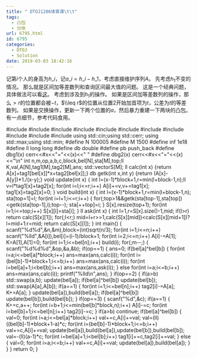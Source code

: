 ```yaml
---
title: " DTOJ1286体育课\t\t"
tags:
  - 凸包
  - 分块
url: 6795.html
id: 6795
categories:
  - DTOJ
  - Solution
date: 2019-03-03 18:42:16
---
```


记第$i$个人的身高为$h\_i$，记$a\_i=h\_i-h\_1$，考虑直接维护序列$A$。 先考虑$h_1$不变的情况。 那么就是区间加等差数列和查询区间最大值的问题。 这是一个经典问题，具体做法可以看[这](http://www.dtenomde.com/author=jiangyutong/article=6792/)。 考虑到涉及到$h_1$的操作。 如果是区间加等差数列的操作，那么$>r$的位置都会被$-t$，$\\leq r$的位置从位置$2$开始加首项为$t$，公差为$t$的等差数列。 如果是交换操作，更新一下两个位置的$a$，然后暴力重建一下两块的凸包。 有一点细节，参考代码食用。

#include<iostream>
#include<cstdio>
#include<cstdlib>
#include<cmath>
#include<cstring>
#include<string>
#include<algorithm>
#include<queue>
#include<vector>
#include<set>
#include<map>
using std::cin;using std::cerr;
using std::max;using std::min;
#define N 100005
#define M 1500
#define inf 1e18
#define ll long long
#define db double
#define pb push_back
#define dbg1(x) cerr<<#x<<"="<<(x)<<" "
#define dbg2(x) cerr<<#x<<"="<<(x)<<"\\n"
int n,m,op,a,b,c,block,bel\[N\],sta\[M\],top;ll K,val,A\[N\],tag1\[M\],tag2\[M\],ans;
std::vector<int>S\[M\];
ll calc(int x) {return A\[x\]+tag1\[bel\[x\]\]*x+tag2\[bel\[x\]\];}
db getk(int x,int y) {return (A\[x\]-A\[y\])*1./(x-y);}
void update(int x)
{
	int l=(x-1)\*block+1,r=min(l+block-1,n);ll v=l\*tag1\[x\]+tag2\[x\]; 
	for(int i=l;i<=r;i++) A\[i\]+=v,v+=tag1\[x\];
	tag1\[x\]=tag2\[x\]=0;
}
void build(int x)
{
	int l=(x-1)*block+1,r=min(l+block-1,n);
	sta\[top=1\]=l;
	for(int i=l+1;i<=r;i++)
	{
		for(;top>1&&getk(sta\[top-1\],sta\[top\])<getk(sta\[top-1\],i);top--);
		sta\[++top\]=i;
	}
	S\[x\].resize(top+1);
	for(int i=1;i<=top;i++) S\[x\]\[i\]=sta\[i\];
}
ll ask(int x)
{
	int l=1,r=S\[x\].size()-1,mid;
	if(l>r) return calc(S\[x\]\[1\]);
	for(;l<r;) mid=l+r>>1,calc(S\[x\]\[mid\])<calc(S\[x\]\[mid+1\])?l=mid+1:r=mid;
	return calc(S\[x\]\[l\]);
}
int main()
{
	scanf("%d%d",&n,&m),block=(int)sqrt(n/3);
	for(int i=1;i<=n;i++) scanf("%lld",&A\[i\]),bel\[i\]=(i-1)/block+1;
	for(int i=2;i<=n;i++) A\[i\]-=A\[1\];
	K=A\[1\],A\[1\]=0;
	for(int i=1;i<=bel\[n\];i++) build(i);
	for(;m--;)
	{
		scanf("%d%d%d",&op,&a,&b);
		if(op==1)
		{
			ans=0;
			if(bel\[a\]^bel\[b\])
			{
				for(int i=a;i<=bel\[a\]*block;i++) ans=max(ans,calc(i));
				for(int i=(bel\[b\]-1)*block+1;i<=b;i++) ans=max(ans,calc(i));
				for(int i=bel\[a\]+1;i<bel\[b\];i++) ans=max(ans,ask(i)); 
			}
			else for(int i=a;i<=b;i++) ans=max(ans,calc(i));
			printf("%lld\\n",ans);
		}
		if(op==2)
		{
			if(a>b) std::swap(a,b);
			update(bel\[a\]);
			if(bel\[a\]^bel\[b\]) update(bel\[b\]);
			std::swap(A\[a\],A\[b\]);
			if(a==1)
			{
				for(int i=1;i<=bel\[n\];i++) tag2\[i\]-=A\[a\];
				K+=A\[a\];
			}
			update(bel\[a\]),build(bel\[a\]);
			if(bel\[a\]^bel\[b\]) update(bel\[b\]),build(bel\[b\]);
		} 
		if(op==3)
		{
			scanf("%d",&c);
			if(a==1)
			{
				K+=c,a++;
				for(int i=b+1;i<=min(bel\[b\]*block,n);i++) A\[i\]-=c;
				for(int i=bel\[b\]+1;i<=bel\[n\];i++) tag2\[i\]-=c;
			}
			if(a>b) continue;
			if(bel\[a\]^bel\[b\])
			{
				val=0;
				for(int i=a;i<=bel\[a\]*block;i++) val+=c,A\[i\]+=val;
				val=(ll)((bel\[b\]-1)\*block+1-a)\*c;
				for(int i=(bel\[b\]-1)*block+1;i<=b;i++) val+=c,A\[i\]+=val;
				update(bel\[a\]),build(bel\[a\]),update(bel\[b\]),build(bel\[b\]);
				val=-(ll)(a-1)*c;
				for(int i=bel\[a\]+1;i<bel\[b\];i++) tag1\[i\]+=c,tag2\[i\]+=val; 
			}
			else
			{
				val=0;
				for(int i=a;i<=b;i++) val+=c,A\[i\]+=val;
				update(bel\[a\]),build(bel\[a\]);
			}
		}
	}
	return 0;
}
